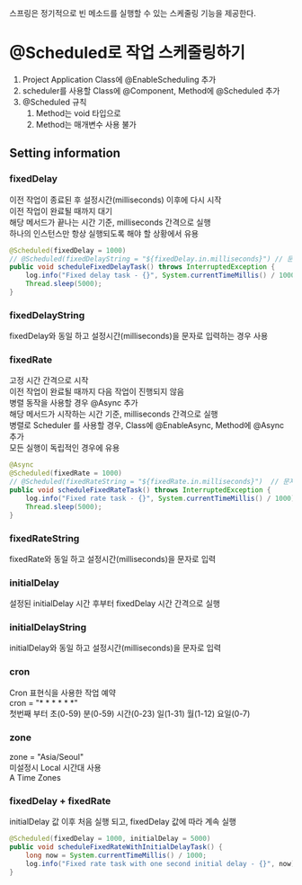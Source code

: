 스프링은 정기적으로 빈 메소드를 실행할 수 있는 스케줄링 기능을 제공한다.

# @Scheduled로 작업 스케줄링하기

1. Project Application Class에 @EnableScheduling 추가
1. scheduler를 사용할 Class에 @Component, Method에 @Scheduled 추가 
1. @Scheduled 규칙
    1. Method는 void 타입으로
    1. Method는 매개변수 사용 불가


## Setting information
### fixedDelay
이전 작업이 종료된 후 설정시간(milliseconds) 이후에 다시 시작  
이전 작업이 완료될 때까지 대기  
해당 메서드가 끝나는 시간 기준, milliseconds 간격으로 실행  
하나의 인스턴스만 항상 실행되도록 해야 할 상황에서 유용  

``` java
@Scheduled(fixedDelay = 1000)
// @Scheduled(fixedDelayString = "${fixedDelay.in.milliseconds}") // 문자열 milliseconds 사용 시
public void scheduleFixedDelayTask() throws InterruptedException {
    log.info("Fixed delay task - {}", System.currentTimeMillis() / 1000);
    Thread.sleep(5000);
}
```  

### fixedDelayString
fixedDelay와 동일 하고 설정시간(milliseconds)을 문자로 입력하는 경우 사용  

### fixedRate
고정 시간 간격으로 시작  
이전 작업이 완료될 때까지 다음 작업이 진행되지 않음  
병렬 동작을 사용할 경우 @Async 추가  
해당 메서드가 시작하는 시간 기준, milliseconds 간격으로 실행  
병렬로 Scheduler 를 사용할 경우, Class에 @EnableAsync, Method에 @Async 추가  
모든 실행이 독립적인 경우에 유용  

``` java
@Async
@Scheduled(fixedRate = 1000)
// @Scheduled(fixedRateString = "${fixedRate.in.milliseconds}")  // 문자열 milliseconds 사용 시
public void scheduleFixedRateTask() throws InterruptedException {
    log.info("Fixed rate task - {}", System.currentTimeMillis() / 1000);
    Thread.sleep(5000);
}
```  

### fixedRateString
fixedRate와 동일 하고 설정시간(milliseconds)을 문자로 입력  

### initialDelay
설정된 initialDelay 시간 후부터 fixedDelay 시간 간격으로 실행  

### initialDelayString
initialDelay와 동일 하고 설정시간(milliseconds)을 문자로 입력  

### cron
Cron 표현식을 사용한 작업 예약  
cron = "* * * * * *"  
첫번째 부터 초(0-59) 분(0-59) 시간(0-23) 일(1-31) 월(1-12) 요일(0-7)  

### zone
zone = "Asia/Seoul"  
미설정시 Local 시간대 사용  
A Time Zones  

### fixedDelay + fixedRate
initialDelay 값 이후 처음 실행 되고, fixedDelay 값에 따라 계속 실행  

``` java
@Scheduled(fixedDelay = 1000, initialDelay = 5000)
public void scheduleFixedRateWithInitialDelayTask() {
    long now = System.currentTimeMillis() / 1000;
    log.info("Fixed rate task with one second initial delay - {}", now);
}
```
